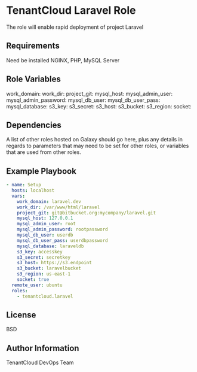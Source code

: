 TenantCloud Laravel Role
=========

The role will enable rapid deployment of project Laravel 

Requirements
------------

Need be installed NGINX, PHP, MySQL Server

Role Variables
--------------

work_domain:
work_dir:
project_git:
mysql_host:
mysql_admin_user:
mysql_admin_password: 
mysql_db_user:
mysql_db_user_pass:
mysql_database:
s3_key:
s3_secret:
s3_host:
s3_bucket:
s3_region:
socket:

Dependencies
------------

A list of other roles hosted on Galaxy should go here, plus any details in regards to parameters that may need to be set for other roles, or variables that are used from other roles.

Example Playbook
----------------

```yaml
- name: Setup
  hosts: localhost
  vars:
    work_domain: laravel.dev
    work_dir: /var/www/html/laravel
    project_git: git@bitbucket.org:mycompany/laravel.git
    mysql_host: 127.0.0.1
    mysql_admin_user: root
    mysql_admin_password: rootpassword
    mysql_db_user: userdb
    mysql_db_user_pass: userdbpassword
    mysql_database: laraveldb
    s3_key: accesskey
    s3_secret: secretkey
    s3_host: https://s3.endpoint
    s3_bucket: laravelbucket
    s3_region: us-east-1
    socket: true
  remote_user: ubuntu
  roles:
    - tenantcloud.laravel
```

License
-------

BSD

Author Information
------------------

TenantCloud DevOps Team

